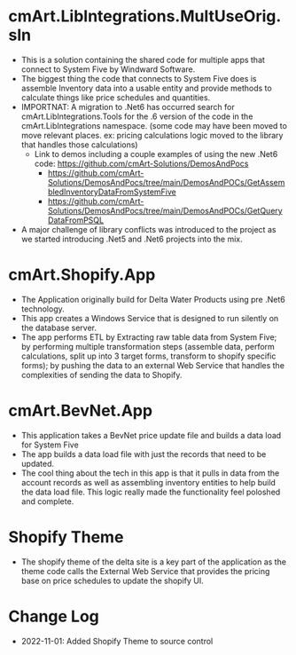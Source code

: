 # cmArt.LibIntegrations.MultUseOrig.sln

- This is a solution containing the shared code for multiple apps that connect to System Five by Windward Software.
- The biggest thing the code that connects to System Five does is assemble Inventory data into a usable entity and provide methods to calculate things like price schedules and quantities.
- IMPORTNAT: A migration to .Net6 has occurred search for cmArt.LibIntegrations.Tools for the .6 version of the code in the cmArt.LibIntegrations namespace. (some code may have been moved to move relevant places. ex: pricing calculations logic moved to the library that handles those calculations)
  - Link to demos including a couple examples of using the new .Net6 code: https://github.com/cmArt-Solutions/DemosAndPocs 
    - https://github.com/cmArt-Solutions/DemosAndPocs/tree/main/DemosAndPOCs/GetAssembledInventoryDataFromSystemFive
    - https://github.com/cmArt-Solutions/DemosAndPocs/tree/main/DemosAndPOCs/GetQueryDataFromPSQL
- A major challenge of library conflicts was introduced to the project as we started introducing .Net5 and .Net6 projects into the mix.

# cmArt.Shopify.App

- The Application originally build for Delta Water Products using pre .Net6 technology.
- This app creates a Windows Service that is designed to run silently on the database server. 
- The app performs ETL by Extracting raw table data from System Five; by performing multiple transformation steps (assemble data, perform calculations, split up into 3 target forms, transform to shopify specific forms); by pushing the data to an external Web Service that handles the complexities of sending the data to Shopify.

# cmArt.BevNet.App

- This application takes a BevNet price update file and builds a data load for System Five
- The app builds a data load file with just the records that need to be updated. 
- The cool thing about the tech in this app is that it pulls in data from the account records as well as assembling inventory entities to help build the data load file. This logic really made the functionality feel poloshed and complete.

# Shopify Theme
- The shopify theme of the delta site is a key part of the application as the theme code calls the External Web Service that provides the pricing base on price schedules to update the shopify UI. 

# Change Log
- 2022-11-01: Added Shopify Theme to source control
